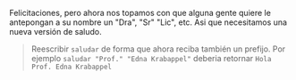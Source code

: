 Felicitaciones, pero ahora nos topamos con que alguna gente quiere le antepongan a su nombre un "Dra", "Sr" "Lic", etc. Asi que necesitamos una nueva versión de saludo.

> Reescribir `saludar` de forma que ahora reciba también un prefijo. 
Por ejemplo   `saludar "Prof." "Edna Krabappel"` 
deberia retornar `Hola Prof. Edna Krabappel` 